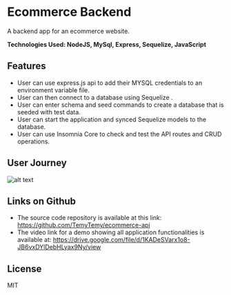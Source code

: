 # Ecommerce Backend
A backend app for an ecommerce website.

**Technologies Used: NodeJS, MySql, Express, Sequelize, JavaScript**

## Features

- User can use express.js api to add their MYSQL credentials to an environment variable file.
- User can then connect to a database using Sequelize .
- User can enter schema and seed commands to create a database that is seeded with test data.
- User can start the application and synced Sequelize models to the database.
- User can use Insomnia Core to check and test the API routes and CRUD operations.





## User Journey
 ![alt text](https://github.com/TemyTemy/ecommerce-api/blob/main/assets/EcommerceBackendWeek13.gif)



## Links on Github

- The source code repository is available at this link: https://github.com/TemyTemy/ecommerce-api
- The video link for a demo showing all application functionalities is available at: https://drive.google.com/file/d/1KADeSVarx1o8-JB6vxDYlDebHLyax9Ny/view

## License
MIT
